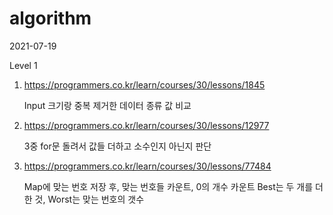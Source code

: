 # algorithm

2021-07-19

Level 1
1. https://programmers.co.kr/learn/courses/30/lessons/1845
   
   Input 크기랑 중복 제거한 데이터 종류 값 비교
   
2. https://programmers.co.kr/learn/courses/30/lessons/12977

   3중 for문 돌려서 값들 더하고 소수인지 아닌지 판단

3. https://programmers.co.kr/learn/courses/30/lessons/77484

   Map에 맞는 번호 저장 후, 맞는 번호들 카운트, 0의 개수 카운트 Best는 두 개를 더한 것, Worst는 맞는 번호의 갯수
